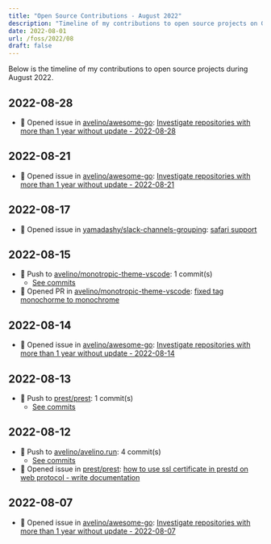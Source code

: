 ```yaml
---
title: "Open Source Contributions - August 2022"
description: "Timeline of my contributions to open source projects on GitHub during August 2022."
date: 2022-08-01
url: /foss/2022/08
draft: false
---
```


Below is the timeline of my contributions to open source projects during August 2022.

## 2022-08-28

- 🐛 Opened issue in [avelino/awesome-go](https://github.com/avelino/awesome-go): [Investigate repositories with more than 1 year without update - 2022-08-28](https://github.com/avelino/awesome-go/issues/4403)

## 2022-08-21

- 🐛 Opened issue in [avelino/awesome-go](https://github.com/avelino/awesome-go): [Investigate repositories with more than 1 year without update - 2022-08-21](https://github.com/avelino/awesome-go/issues/4390)

## 2022-08-17

- 🐛 Opened issue in [yamadashy/slack-channels-grouping](https://github.com/yamadashy/slack-channels-grouping): [safari support](https://github.com/yamadashy/slack-channels-grouping/issues/27)

## 2022-08-15

- 🔨 Push to [avelino/monotropic-theme-vscode](https://github.com/avelino/monotropic-theme-vscode): 1 commit(s)
  - [See commits](https://github.com/avelino/monotropic-theme-vscode/commits?author=avelino&since=2022-08-15T00:00:00Z&until=2022-08-15T23:59:59Z)
- 🔀 Opened PR in [avelino/monotropic-theme-vscode](https://github.com/avelino/monotropic-theme-vscode): [fixed tag monochorme to monochrome](https://github.com/avelino/monotropic-theme-vscode/pull/18)

## 2022-08-14

- 🐛 Opened issue in [avelino/awesome-go](https://github.com/avelino/awesome-go): [Investigate repositories with more than 1 year without update - 2022-08-14](https://github.com/avelino/awesome-go/issues/4376)

## 2022-08-13

- 🔨 Push to [prest/prest](https://github.com/prest/prest): 1 commit(s)
  - [See commits](https://github.com/prest/prest/commits?author=avelino&since=2022-08-13T00:00:00Z&until=2022-08-13T23:59:59Z)

## 2022-08-12

- 🔨 Push to [avelino/avelino.run](https://github.com/avelino/avelino.run): 4 commit(s)
  - [See commits](https://github.com/avelino/avelino.run/commits?author=avelino&since=2022-08-12T00:00:00Z&until=2022-08-12T23:59:59Z)
- 🐛 Opened issue in [prest/prest](https://github.com/prest/prest): [how to use ssl certificate in prestd on web protocol - write documentation](https://github.com/prest/prest/issues/714)

## 2022-08-07

- 🐛 Opened issue in [avelino/awesome-go](https://github.com/avelino/awesome-go): [Investigate repositories with more than 1 year without update - 2022-08-07](https://github.com/avelino/awesome-go/issues/4367)

